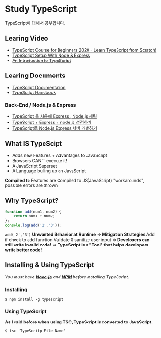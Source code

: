 # Study TypeScript
TypeScript에 대해서 공부합니다.

## Learing Video
- [TypeScript Course for Beginners 2020 - Learn TypeScript from Scratch!](https://youtu.be/BwuLxPH8IDs)
- [TypeScript Setup With Node & Express](https://youtu.be/zRo2tvQpus8)
- [An Introduction to TypeScript](https://codesnap.io/course/introduction-to-typescript/what-is-typescript)

## Learing Documents
- [TypeScript Documentation](https://www.typescriptlang.org/docs)
- [TypeScript Handbook](https://www.typescriptlang.org/docs/handbook/intro.html)

### Back-End / Node.js & Express
- [TypeScript 을 사용해 Express , Node.js 세팅](https://medium.com/@hckcksrl/typescript-%EC%9D%84-%EC%82%AC%EC%9A%A9%ED%95%B4-express-node-js-%EC%84%B8%ED%8C%85-12bbdd62513f)
- [TypeScript + Express + node.js 설정하기](https://velog.io/@y1andyu/TypeScript-Express-node.js-%EC%84%A4%EC%A0%95%ED%95%98%EA%B8%B0)
- [TypeScript로 Node.js Express 서버 개발하기](https://novemberde.github.io/node/2017/10/22/Express-Typescript.html)

## What IS TypeScipt
- Adds new Features + Advantages to JavaScript
- Browsers CAN'T execute it!
- A JavaScript Superset
- A Language buliing up on JavaScript

**Compiled to** Features are Compiled to JS(JavaScript) "workarounds", possible errors are thrown

## Why TypeScript?
```js
function add(num1, num2) {
    return num1 + num2;
};
console.log(add('2','3'));
```
```add('2','3')``` **Unwanted Behavior at Runtime**
=> **Mitigation Strategies** Add if check to add function Validate & sanitize user input => **Developers can still write invalid code!** => **TypeScript is a "Tool" that helps developers write better code!**

## Installing & Using TypeScript
*You must have [**Node.js**](https://nodejs.org/en/) and [**NPM**](https://www.npmjs.com/get-npm) before installing TypeScript.*
### Installing 
```shell
$ npm install -g typescript
```
### Using TypeScript
**As I said before when using TSC, TypeScript is converted to JavaScript.**

```shell
$ tsc 'TypeScritp File Name'
```
